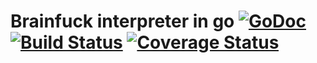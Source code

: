 # Brainfuck interpreter in go [![GoDoc](https://godoc.org/github.com/weirdgiraffe/gobf?status.svg)](https://godoc.org/github.com/weirdgiraffe/gobf) [![Build Status](https://drone.io/github.com/weirdgiraffe/gobf/status.png)](https://drone.io/github.com/weirdgiraffe/gobf/latest) [![Coverage Status](https://coveralls.io/repos/github/weirdgiraffe/gobf/badge.svg?branch=master)](https://coveralls.io/github/weirdgiraffe/gobf?branch=master)
